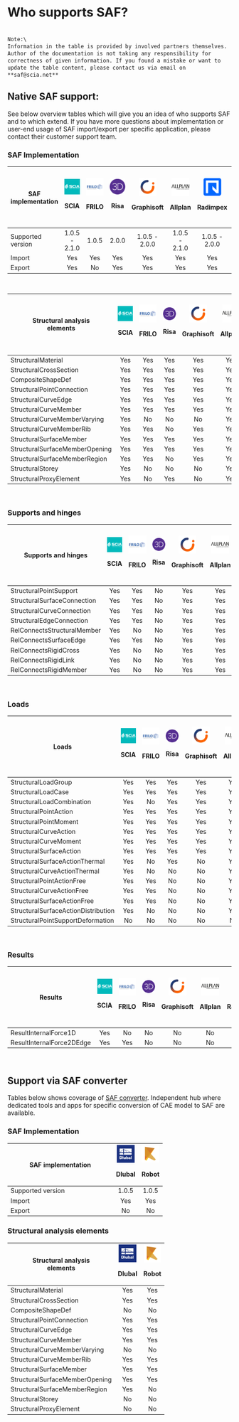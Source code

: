 # Who supports SAF?

```{admonition} Last update: August 2022

Note:\
Information in the table is provided by involved partners themselves. Author of the documentation is not taking any responsibility for correctness of given information. If you found a mistake or want to update the table content, please contact us via email on **saf@scia.net**
```

## Native SAF support:

See below overview tables which will give you an idea of who supports SAF and to which extend. If you have more questions about implementation or user-end usage of SAF import/export per specific application, please contact their customer support team.

### SAF Implementation

<div class="scorllable-table">

| **SAF implementation** | ![](../.gitbook/assets/1_scia.png)<p>SCIA | ![](../.gitbook/assets/1_frilo.png)<p>FRILO | ![](../.gitbook/assets/1_risa.png)<p>Risa | ![](../.gitbook/assets/1_grgnay6o_400x400.png)<p>Graphisoft | ![](../.gitbook/assets/1_allplan.png)<p>Allplan | ![](../.gitbook/assets/1_radimpex.png)<p>Radimpex | ![](../.gitbook/assets/1_logo_lira.png)<p>LIRA SAPR<p>SAPHIR | ![](../.gitbook/assets/1_axis.png)<p>AxisVM | ![](../.gitbook/assets/1_fem-design-logo2.png)<p>FEM-Design | ![](../.gitbook/assets/1_sofistik.png)<p>Sofistik | ![](../.gitbook/assets/1_dlubal.png)<p>Dlubal | ![](../.gitbook/assets/1_consteel.png)<p>ConSteel | ![](../.gitbook/assets/1_mbaec.png)<p>mbAEC<p>StrukturEditor | ![](../.gitbook/assets/1_die.png)<p>D.I.E | ![](../.gitbook/assets/1_InfoGraph_99x99.png)<p>InfoGraph | ![](../.gitbook/assets/1_idea.png)<p>IDEA | ![](../.gitbook/assets/1_minea.png)<p>MINEA | ![](../.gitbook/assets/1_nextfem.png)<p>NextFEM | ![](../.gitbook/assets/1_LogoAMV.png)<p>MasterSap | ![](../.gitbook/assets/1_prota.png)<p>Prota Structure |
| ---------------------- | :-----------------------------------------------------------------: | :-------------------------------------------------------------------: | :-----------------------------------------------------------------------------------: | :-------------------------------------------------------------------: | :---------------------------------------------------------------------------: | :------------------------------------------------------------------------------------: | :---------------------------------------------------------------------: | :------------------------------------------------------------------------------------: | :----------------------------------------------------------------------------------: | :---: | :---: | :---: | :---: | :---: | :---: | :---: | :---: | :---: | :---: | :---: |
| Supported version      |                            1.0.5 - 2.1.0                            |                                 1.0.5                                 |                                 2.0.0                                 |                                      1.0.5 - 2.0.0                                      | 1.0.5 - 2.1.0 |                                     1.0.5 - 2.0.0                             |                                          2.0.0                                         |                                  1.0.5 - 2.0.0                          |                                          1.0.5 - 2.0.0                                 |                     1.0.5 - 2.1.0                                                    | 1.0.5 | 1.0.5 - 2.0.0 | 1.0.5 - 2.0.0 | 1.0.5 - 2.0.0 | 1.0.5 - 2.0.0 | 1.0.5 - 2.1.0 | 1.0.5 - 2.1.0 | 2.1.0 | 1.0.5 - 2.1.0 | 1.0.5 - 2.1.0 |
| Import                 |                                 Yes                                 |                                  Yes                                  |                                  Yes                                  |                                           Yes                                           | Yes |                                      Yes                                      |                                           Yes                                          |                                   Yes                                   |                                           Yes                                          |                                          Yes                                         |  Yes  | Yes | Yes | Yes | Yes | Yes | Yes | Yes | Yes | Yes |
| Export                 |                                 Yes                                 |                                  No                                   |                                  Yes                                  |                                           Yes                                           | Yes |                                      Yes                                      |                                           No                                           |                                   Yes                                   |                                           No                                           |                                          Yes                                         |  Yes  | No | Yes | Yes | Yes | No | No | Yes | Yes | Yes |


</div>
<br>

<div class="scorllable-table">

| <p><strong>Structural analysis</strong><br><strong>elements</strong></p> | ![](../.gitbook/assets/1_scia.png)<p>SCIA | ![](../.gitbook/assets/1_frilo.png)<p>FRILO | ![](../.gitbook/assets/1_risa.png)<p>Risa | ![](../.gitbook/assets/1_grgnay6o_400x400.png)<p>Graphisoft | ![](../.gitbook/assets/1_allplan.png)<p>Allplan | ![](../.gitbook/assets/1_radimpex.png)<p>Radimpex | ![](../.gitbook/assets/1_logo_lira.png)<p>LIRA SAPR<p>SAPHIR | ![](../.gitbook/assets/1_axis.png)<p>AxisVM | ![](../.gitbook/assets/1_fem-design-logo2.png)<p>FEM-Design | ![](../.gitbook/assets/1_sofistik.png)<p>Sofistik | ![](../.gitbook/assets/1_dlubal.png)<p>Dlubal | ![](../.gitbook/assets/1_consteel.png)<p>ConSteel | ![](../.gitbook/assets/1_mbaec.png)<p>mbAEC<p>StrukturEditor | ![](../.gitbook/assets/1_die.png)<p>D.I.E | ![](../.gitbook/assets/1_InfoGraph_99x99.png)<p>InfoGraph | ![](../.gitbook/assets/1_idea.png)<p>IDEA | ![](../.gitbook/assets/1_minea.png)<p>MINEA | ![](../.gitbook/assets/1_nextfem.png)<p>NextFEM | ![](../.gitbook/assets/1_LogoAMV.png)<p>MasterSap | ![](../.gitbook/assets/1_prota.png)<p>Prota Structure |
| ------------------------------------------------------------------------ | :-----------------------------------------------------------------: | :-------------------------------------------------------------------: | :-------------------------------------------------------------------------------------: | :-------------------------------------------------------------------: | :---------------------------------------------------------------------------: | :------------------------------------------------------------------------------------: | :---------------------------------------------------------------------: | :------------------------------------------------------------------------------------: | :----------------------------------------------------------------------------------: | :---: | :---: | :---: | :---: | :---: | :---: | :---: | :---: | :---: | :---: | :---: |
| StructuralMaterial                                                       |                                 Yes                                 |                                  Yes                                  |                                  Yes                                  |                                           Yes                                           | Yes |                                      Yes                                      |                                           Yes                                          |                                   Yes                                   |                                           Yes                                          |                                          Yes                                         | Yes | Yes | Yes | Yes | Yes | Yes | Yes | Yes | Yes | Yes |
| StructuralCrossSection                                                   |                                 Yes                                 |                                  Yes                                  |                                  Yes                                  |                                           Yes                                           | Yes |                                      Yes                                      |                                           Yes                                          |                                   Yes                                   |                                           Yes                                          |                                          Yes                                         | Yes | Yes | Yes | Yes | Yes | Yes | Yes | Yes | Yes | Yes |
| CompositeShapeDef                                                        |                                 Yes                                 |                                  Yes                                  |                                  Yes                                  |                                           Yes                                           | Yes |                                      Yes                                      |                                           Yes                                          |                                   Yes                                   |                                           Yes                                           |                                         Yes                                          | No | No | No | No | Yes | Yes | Yes | No | Yes | Yes |
StructuralPointConnection                                                |                                 Yes                                 |                                  Yes                                  |                                   Yes                                 |                                           Yes                                           | Yes |                                      Yes                                      |                                           Yes                                          |                                   Yes                                   |                                           Yes                                          |                                          Yes                                         | Yes | Yes | Yes | Yes | Yes | Yes | Yes | Yes | Yes | Yes |
| StructuralCurveEdge                                                      |                                 Yes                                 |                                  Yes                                  |                                  Yes                                  |                                           Yes                                           | Yes |                                      Yes                                      |                                           Yes                                          |                                   Yes                                   |                                           Yes                                          |                                          Yes                                         | Yes | No  | No | No | Yes | No | Yes | No  | No | Yes |
| StructuralCurveMember                                                    |                                 Yes                                 |                                  Yes                                  |                                  Yes                                  |                                           Yes                                           | Yes |                                      Yes                                      |                                           Yes                                          |                                   Yes                                   |                                           Yes                                          |                                          Yes                                         | Yes | Yes | Yes | Yes | Yes | Yes | Yes | Yes | Yes | Yes |
| StructuralCurveMemberVarying                                             |                                 Yes                                 |                                   No                                  |                                   No                                  |                                            No                                           | Yes |                                      Yes                                      |                                           Yes                                          |                                   Yes                                   |                                           Yes                                           |                                         No                                          | Yes | Yes | No | No | No | Yes | Yes | No | No | Yes |
| StructuralCurveMemberRib                                                 |                                 Yes                                 |                                  Yes                                  |                                   No                                  |                                           Yes                                           | Yes |                                      Yes                                      |                                           Yes                                          |                                   Yes                                   |                                           Yes                                           |                                         Yes                                          | Yes | No | No | Yes | No | No | Yes | No | No | No |
| StructuralSurfaceMember                                                  |                                 Yes                                 |                                  Yes                                  |                                  Yes                                  |                                           Yes                                           | Yes |                                      Yes                                      |                                           Yes                                          |                                   Yes                                   |                                           Yes                                          |                                          Yes                                         | Yes | Yes | Yes | Yes | Yes | No | Yes | Yes | Yes | Yes |
| StructuralSurfaceMemberOpening                                           |                                 Yes                                 |                                  Yes                                  |                                  Yes                                  |                                           Yes                                           | Yes |                                      Yes                                      |                                           Yes                                          |                                   Yes                                   |                                           Yes                                          |                                          Yes                                         | Yes | No | Yes | Yes | Yes | No | Yes | No | Yes | Yes |
| StructuralSurfaceMemberRegion                                            |                                 Yes                                 |                                  Yes                                  |                                   No                                  |                                           Yes                                           | Yes |                                      Yes                                      |                                           Yes                                          |                                   Yes                                   |                                           No                                           |                                          Yes                                         | No | No | No | Yes | No | No | Yes | No | No | Yes |
| StructuralStorey                                                         |                                 Yes                                 |                                   No                                  |                                   No                                  |                                            No                                           | Yes |                                      Yes                                      |                                           Yes                                          |                                   Yes                                   |                                           Yes                                           |                                         No                                          | Yes | No | Yes | No | No | No | Yes | No | Yes | Yes |
| StructuralProxyElement                                                   |                                 Yes                                 |                                   No                                  |                                  Yes                                  |                                            No                                           | Yes |                                       No                                      |                                           No                                           |                                    No                                   |                                           No                                           |                                          No                                          | No | No | No | No | No | No | Yes | No | No | No |

</div>
<br>

### Supports and hinges

<div class="scorllable-table">

| Supports and hinges         | ![](../.gitbook/assets/1_scia.png)<p>SCIA | ![](../.gitbook/assets/1_frilo.png)<p>FRILO | ![](../.gitbook/assets/1_risa.png)<p>Risa | ![](../.gitbook/assets/1_grgnay6o_400x400.png)<p>Graphisoft | ![](../.gitbook/assets/1_allplan.png)<p>Allplan | ![](../.gitbook/assets/1_radimpex.png)<p>Radimpex | ![](../.gitbook/assets/1_logo_lira.png)<p>LIRA SAPR<p>SAPHIR | ![](../.gitbook/assets/1_axis.png)<p>AxisVM | ![](../.gitbook/assets/1_fem-design-logo2.png)<p>FEM-Design | ![](../.gitbook/assets/1_sofistik.png)<p>Sofistik | ![](../.gitbook/assets/1_dlubal.png)<p>Dlubal | ![](../.gitbook/assets/1_consteel.png)<p>ConSteel | ![](../.gitbook/assets/1_mbaec.png)<p>mbAEC<p>StrukturEditor | ![](../.gitbook/assets/1_die.png)<p>D.I.E | ![](../.gitbook/assets/1_InfoGraph_99x99.png)<p>InfoGraph | ![](../.gitbook/assets/1_idea.png)<p>IDEA | ![](../.gitbook/assets/1_minea.png)<p>MINEA | ![](../.gitbook/assets/1_nextfem.png)<p>NextFEM | ![](../.gitbook/assets/1_LogoAMV.png)<p>MasterSap | ![](../.gitbook/assets/1_prota.png)<p>Prota Structure |
| --------------------------- | :-----------------------------------------------------------------: | :-------------------------------------------------------------------: | :-------------------------------------------------------------------------------------: | :-------------------------------------------------------------------: | :---------------------------------------------------------------------------: | :------------------------------------------------------------------------------------: | :---------------------------------------------------------------------: | :------------------------------------------------------------------------------------: | :----------------------------------------------------------------------------------: | :----: | :----: | :---: | :---: | :---: | :---: | :---: | :---: | :---: | :---: | :---: |
| StructuralPointSupport      |                                 Yes                                 |                                  Yes                                  |                                   No                                  |                                           Yes                                           | Yes |                                      Yes                                      |                                           No                                           |                                   Yes                                   |                                           Yes                                          |                                          Yes                                         | Yes | Yes | No | Yes | Yes | Yes | No | Yes | Yes | No |
| StructuralSurfaceConnection |                                 Yes                                 |                                  Yes                                  |                                   No                                  |                                           Yes                                           | Yes |                                      Yes                                      |                                           No                                           |                                   Yes                                   |                                           Yes                                          |                                          Yes                                         | Yes | No | No | Yes | No | No | No | No | No | No |
| StructuralCurveConnection   |                                 Yes                                 |                                  Yes                                  |                                   No                                  |                                           Yes                                           | Yes |                                      Yes                                      |                                           No                                           |                                   Yes                                   |                                           Yes                                          |                                          Yes                                         | Yes | No | No | Yes | Yes | No | No | No | Yes | No |
| StructuralEdgeConnection    |                                 Yes                                 |                                  Yes                                  |                                   No                                  |                                           Yes                                           | Yes |                                      Yes                                      |                                           No                                           |                                   Yes                                   |                                           Yes                                          |                                          Yes                                         | Yes | No | No | Yes | Yes | No | No | No | No | No |
| RelConnectsStructuralMember |                                 Yes                                 |                                   No                                  |                                   No                                  |                                           Yes                                           | Yes |                                      Yes                                      |                                           No                                           |                                   Yes                                   |                                           Yes                                          |                                          Yes                                         | Yes | Yes | No | No | No | No | No | Yes | Yes | No |
| RelConnectsSurfaceEdge      |                                 Yes                                 |                                  Yes                                  |                                   No                                  |                                           Yes                                           | Yes |                                      Yes                                      |                                           No                                           |                                   Yes                                   |                                           Yes                                          |                                          Yes                                          | Yes | No | No | No | No | No | No | No | No | No |
| RelConnectsRigidCross       |                                  Yes                                 |                                   No                                  |                                   No                                  |                                           Yes                                          | Yes |                                      Yes                                      |                                           No                                           |                                   Yes                                   |                                           Yes                                           |                                          No                                          | Yes | No | No | No | No | No | No | No | No | No |
| RelConnectsRigidLink        |                                 Yes                                 |                                   No                                  |                                   No                                  |                                           Yes                                           | Yes |                                       No                                      |                                           No                                           |                                   Yes                                   |                                           Yes                                          |                                          No                                          | Yes | No | No | No | No | Yes | No | Yes | Yes | No |
| RelConnectsRigidMember      |                                  Yes                                 |                                   No                                  |                                   No                                  |                                           Yes                                          | Yes |                                       No                                      |                                           No                                           |                                   Yes                                   |                                           Yes                                          |                                          No                                          | Yes | No | No | No | No | No | No | No | No | No |

</div>
<br>

### Loads

<div class="scorllable-table">

| **Loads**                           |  ![](../.gitbook/assets/1_scia.png)<p>SCIA | ![](../.gitbook/assets/1_frilo.png)<p>FRILO | ![](../.gitbook/assets/1_risa.png)<p>Risa | ![](../.gitbook/assets/1_grgnay6o_400x400.png)<p>Graphisoft | ![](../.gitbook/assets/1_allplan.png)<p>Allplan | ![](../.gitbook/assets/1_radimpex.png)<p>Radimpex | ![](../.gitbook/assets/1_logo_lira.png)<p>LIRA SAPR<p>SAPHIR | ![](../.gitbook/assets/1_axis.png)<p>AxisVM | ![](../.gitbook/assets/1_fem-design-logo2.png)<p>FEM-Design | ![](../.gitbook/assets/1_sofistik.png)<p>Sofistik | ![](../.gitbook/assets/1_dlubal.png)<p>Dlubal | ![](../.gitbook/assets/1_consteel.png)<p>ConSteel | ![](../.gitbook/assets/1_mbaec.png)<p>mbAEC<p>StrukturEditor | ![](../.gitbook/assets/1_die.png)<p>D.I.E | ![](../.gitbook/assets/1_InfoGraph_99x99.png)<p>InfoGraph | ![](../.gitbook/assets/1_idea.png)<p>IDEA | ![](../.gitbook/assets/1_minea.png)<p>MINEA | ![](../.gitbook/assets/1_nextfem.png)<p>NextFEM | ![](../.gitbook/assets/1_LogoAMV.png)<p>MasterSap | ![](../.gitbook/assets/1_prota.png)<p>Prota Structure |
| ----------------------------------- | :-----------------------------------------------------------------: | :-------------------------------------------------------------------: | :-------------------------------------------------------------------------------------: | :-------------------------------------------------------------------: | :---------------------------------------------------------------------------: | :------------------------------------------------------------------------------------: | :---------------------------------------------------------------------: | :------------------------------------------------------------------------------------: | :----------------------------------------------------------------------------------: | :---: | :---: | :---: | :---: | :---: | :---: | :---: | :---: | :---: | :---: | :---: |
| StructuralLoadGroup                 |                                 Yes                                 |                                  Yes                                  |                                  Yes                                  |                                           Yes                                           | Yes |                                      Yes                                      |                                           No                                           |                                   Yes                                   |                                           No                                           |                                          Yes                                          | Yes | Yes | No | No | No | Yes | No | Yes | No | No |
| StructuralLoadCase                  |                                 Yes                                 |                                  Yes                                  |                                  Yes                                  |                                           Yes                                           | Yes |                                      Yes                                      |                                           Yes                                          |                                   Yes                                   |                                           Yes                                           |                                         Yes                                          | Yes | Yes | No | Yes | No | Yes | No | Yes | No | No |
| StructuralLoadCombination           |                                 Yes                                 |                                   No                                  |                                  Yes                                  |                                           Yes                                           | Yes |                                       No                                      |                                           Yes                                          |                                   Yes                                   |                                           Yes                                           |                                         Yes                                          | Yes | Yes | No | No | No | Yes | No | Yes | No | No |
| StructuralPointAction               |                                 Yes                                 |                                  Yes                                  |                                  Yes                                  |                                           Yes                                           | Yes |                                      Yes                                      |                                           Yes                                          |                                   Yes                                   |                                           Yes                                           |                                         Yes                                          | Yes | Yes | No | Yes | No | No | No | Yes | No | No |
| StructuralPointMoment               |                                 Yes                                 |                                  Yes                                  |                                  Yes                                  |                                           Yes                                           | Yes |                                      Yes                                      |                                           Yes                                          |                                   Yes                                   |                                           Yes                                           |                                         Yes                                          | Yes | Yes | No | Yes | No | No | No | Yes | No | No |
| StructuralCurveAction               |                                 Yes                                 |                                  Yes                                  |                                  Yes                                  |                                           Yes                                           | Yes |                                      Yes                                      |                                           Yes                                          |                                   Yes                                   |                                           Yes                                           |                                         Yes                                          | Yes | Yes | No | Yes | No | No | No | Yes | No | No |
| StructuralCurveMoment               |                                 Yes                                 |                                  Yes                                  |                                  Yes                                  |                                           Yes                                           | Yes |                                      Yes                                      |                                           Yes                                          |                                   Yes                                   |                                           Yes                                           |                                         Yes                                          | Yes | No | No | Yes | No | No | No | Yes | No | No |
| StructuralSurfaceAction             |                                 Yes                                 |                                  Yes                                  |                                  Yes                                  |                                           Yes                                           | Yes |                                      Yes                                      |                                           Yes                                          |                                   Yes                                   |                                           Yes                                           |                                         Yes                                          | Yes | Yes | No | Yes | No | No | No | No | No | No |
| StructuralSurfaceActionThermal      |                                  Yes                                 |                                   No                                  |                                  Yes                                  |                                            No                                          | Yes |                                      Yes                                      |                                           No                                           |                                   Yes                                   |                                           Yes                                           |                                          No                                          | No | No | No | No | No | No | No | No | No | No |
| StructuralCurveActionThermal        |                                  Yes                                 |                                   No                                  |                                   No                                  |                                            No                                          | Yes |                                      Yes                                      |                                           No                                           |                                   Yes                                   |                                           Yes                                           |                                          No                                          | No | No | No | No | No | No | No | No | No | No |
| StructuralPointActionFree           |                                 Yes                                 |                                  Yes                                  |                                   No                                  |                                            No                                           | Yes |                                      Yes                                      |                                           Yes                                          |                                   Yes                                   |                                           Yes                                           |                                         Yes                                          | No | Yes | No | No | No | No | No | No | No | No |
| StructuralCurveActionFree           |                                 Yes                                 |                                  Yes                                  |                                   No                                  |                                            No                                           | Yes |                                      Yes                                      |                                           Yes                                          |                                   Yes                                   |                                           Yes                                           |                                         Yes                                          | No | Yes | No | No | No | No | No | No | No | No |
| StructuralSurfaceActionFree         |                                 Yes                                 |                                  Yes                                  |                                   No                                  |                                            No                                           | Yes |                                      Yes                                      |                                           Yes                                          |                                   Yes                                   |                                           Yes                                           |                                         Yes                                          | No | No | No | No | No | No | No | No | No | No |
| StructuralSurfaceActionDistribution |                                  Yes                                 |                                   No                                  |                                   No                                  |                                            No                                          | Yes |                                       No                                      |                                           No                                           |                                    No                                   |                                           No                                           |                                          No                                          | No | Yes | No | No | No | No | No | No | No | No |
| StructuralPointSupportDeformation   | No  | No  | No  | No  | No  | No  | No  | No  | No  | No  | No  | No  | No  | No  | No  | No  | No  | No  | No  | No |


</div>
<br>

### Results

<div class="scorllable-table">

| **Results**                           |  ![](../.gitbook/assets/1_scia.png)<p>SCIA | ![](../.gitbook/assets/1_frilo.png)<p>FRILO | ![](../.gitbook/assets/1_risa.png)<p>Risa | ![](../.gitbook/assets/1_grgnay6o_400x400.png)<p>Graphisoft | ![](../.gitbook/assets/1_allplan.png)<p>Allplan | ![](../.gitbook/assets/1_radimpex.png)<p>Radimpex | ![](../.gitbook/assets/1_logo_lira.png)<p>LIRA SAPR<p>SAPHIR | ![](../.gitbook/assets/1_axis.png)<p>AxisVM | ![](../.gitbook/assets/1_fem-design-logo2.png)<p>FEM-Design | ![](../.gitbook/assets/1_sofistik.png)<p>Sofistik | ![](../.gitbook/assets/1_dlubal.png)<p>Dlubal | ![](../.gitbook/assets/1_consteel.png)<p>ConSteel | ![](../.gitbook/assets/1_mbaec.png)<p>mbAEC<p>StrukturEditor | ![](../.gitbook/assets/1_die.png)<p>D.I.E | ![](../.gitbook/assets/1_InfoGraph_99x99.png)<p>InfoGraph | ![](../.gitbook/assets/1_idea.png)<p>IDEA | ![](../.gitbook/assets/1_minea.png)<p>MINEA | ![](../.gitbook/assets/1_nextfem.png)<p>NextFEM | ![](../.gitbook/assets/1_LogoAMV.png)<p>MasterSap | ![](../.gitbook/assets/1_prota.png)<p>Prota Structure |
| ----------------------------------- | :-----------------------------------------------------------------: | :-------------------------------------------------------------------: | :-------------------------------------------------------------------------------------: | :-------------------------------------------------------------------: | :---------------------------------------------------------------------------: | :------------------------------------------------------------------------------------: | :---------------------------------------------------------------------: | :------------------------------------------------------------------------------------: | :----------------------------------------------------------------------------------: | :---: | :---: | :---: | :---: | :---: | :---: | :---: | :---: | :---: | :---: | :---: |
| ResultInternalForce1D               | Yes | No  | No  | No  | No  | No  | No  | No  | No  | Yes | No  | No  | No  | No  | No  | Yes | No  | Yes | No  | No  |
| ResultInternalForce2DEdge           | Yes | Yes | No  | No  | No  | No  | No  | No  | No  | No  | No  | No  | No  | No  | No  | No  | No  | No  | No  | No  |


</div>
<br>


## Support via SAF converter

Tables below shows coverage of [SAF converter](https://safconverter.structuraltoolkit.com/rfem). Independent hub where dedicated tools and apps for specific conversion of CAE model to SAF are available.

### SAF Implementation

| **SAF implementation** | ![](../.gitbook/assets/1_dlubal.png)<p>Dlubal | ![](../.gitbook/assets/1_robot.png)<p>Robot |
| ---------------------- | :-------------------------------------------: | :-------------------------------------------------------------------: |
| Supported version&nbsp;&nbsp;&nbsp;&nbsp;&nbsp;&nbsp;&nbsp;&nbsp;&nbsp;&nbsp;&nbsp;&nbsp;&nbsp;&nbsp;&nbsp;&nbsp;&nbsp;&nbsp;&nbsp;&nbsp;&nbsp;&nbsp;&nbsp;&nbsp;&nbsp;&nbsp;&nbsp;      |                      1.0.5                    |                                 1.0.5                                 |
| Import                 |                       Yes                     |                                  Yes                                  |
| Export                 |                       No                      |                                   No                                  |

### Structural analysis elements

| <p><strong>Structural analysis</strong><br><strong>elements</strong></p> | ![](../.gitbook/assets/1_dlubal.png)<p>Dlubal | ![](../.gitbook/assets/1_robot.png)<p>Robot |
| ------------------------------------------------------------------------ | :---------------------------------------------------------------------: | :-------------------------------------------------------------------: |
| StructuralMaterial                                                       |                                   Yes                                   |                                  Yes                                  |
| StructuralCrossSection                                                   |                                   Yes                                   |                                  Yes                                  |
| CompositeShapeDef                                                        |                                    No                                   |                                   No                                  |
| StructuralPointConnection                                                |                                   Yes                                   |                                  Yes                                  |
| StructuralCurveEdge                                                      |                                   Yes                                   |                                  Yes                                  |
| StructuralCurveMember                                                    |                                   Yes                                   |                                  Yes                                  |
| StructuralCurveMemberVarying                                             |                                    No                                   |                                   No                                  |
| StructuralCurveMemberRib                                                 |                                   Yes                                   |                                  Yes                                  |
| StructuralSurfaceMember                                                  |                                   Yes                                   |                                  Yes                                  |
| StructuralSurfaceMemberOpening                                           |                                   Yes                                   |                                  Yes                                  |
| StructuralSurfaceMemberRegion                                            |                                   Yes                                   |                                   No                                  |
| StructuralStorey                                                         |                                    No                                   |                                   No                                  |
| StructuralProxyElement                                                   |                                    No                                   |                                   No                                  |

